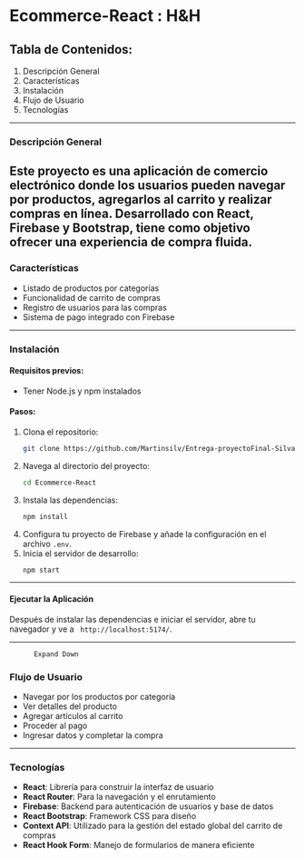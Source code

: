 # Ecommerce-React : H&H
## Tabla de Contenidos:
1. Descripción General
2. Características
3. Instalación
4. Flujo de Usuario
5. Tecnologías
---
### Descripción General
Este proyecto es una aplicación de comercio electrónico donde los usuarios pueden navegar por productos, agregarlos al carrito y realizar compras en línea. Desarrollado con React, Firebase y Bootstrap, tiene como objetivo ofrecer una experiencia de compra fluida.
---
### Características
- Listado de productos por categorías
- Funcionalidad de carrito de compras
- Registro de usuarios para las compras
- Sistema de pago integrado con Firebase
---
### Instalación
#### Requisitos previos:
- Tener Node.js y npm instalados
#### Pasos:
1. Clona el repositorio:
    ```bash
    git clone https://github.com/Martinsilv/Entrega-proyectoFinal-Silva-Martin
    ```
2. Navega al directorio del proyecto:
    ```bash
    cd Ecommerce-React
    ```
3. Instala las dependencias:
    ```bash
    npm install
    ```
4. Configura tu proyecto de Firebase y añade la configuración en el archivo `.env`.
5. Inicia el servidor de desarrollo:
    ```bash
    npm start
    ```
---

#### Ejecutar la Aplicación
Después de instalar las dependencias e iniciar el servidor, abre tu navegador y ve a ` http://localhost:5174/`.

---


    
          
            
    

          
          Expand Down
    
    
  
### Flujo de Usuario
- Navegar por los productos por categoría
- Ver detalles del producto
- Agregar artículos al carrito
- Proceder al pago
- Ingresar datos y completar la compra
---
### Tecnologías
- **React**: Librería para construir la interfaz de usuario
- **React Router**: Para la navegación y el enrutamiento
- **Firebase**: Backend para autenticación de usuarios y base de datos
- **React Bootstrap**: Framework CSS para diseño
- **Context API**: Utilizado para la gestión del estado global del carrito de compras
- **React Hook Form**: Manejo de formularios de manera eficiente